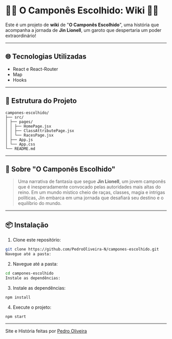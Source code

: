 # 👨‍🌾 O Camponês Escolhido: Wiki 👨‍🌾

Este é um projeto de **wiki** de "**__O__ __Camponês__ __Escolhido__**", uma história que acompanha a jornada de **__Jin__ __Lionell__**, um garoto que despertaria um poder extraordinário!

---

## 🌐 Tecnologias Utilizadas

- React e React-Router
- Map
- Hooks

---

## 📁 Estrutura do Projeto

```
campones-escolhido/
├── src/
│ ├── pages/
│ │ ├── HomePage.jsx
│ │ ├── ClassAttributePage.jsx
│ │ └── RacesPage.jsx
│ ├── App.js
│ └── App.css
└── README.md
```

---

## 🧠 Sobre "O Camponês Escolhido"

> Uma narrativa de fantasia que segue **__Jin__ __Lionell__**, um jovem camponês que é inesperadamente convocado pelas autoridades mais altas do reino. Em um mundo místico cheio de raças, classes, magia e intrigas políticas, Jin embarca em uma jornada que desafiará seu destino e o equilíbrio do mundo.

---

## 📦 Instalação

1. Clone este repositório:
```bash
git clone https://github.com/PedroOliveira-N/campones-escolhido.git
Navegue até a pasta:
```

2. Navegue até a pasta:
```bash
cd campones-escolhido
Instale as dependências:
```

3. Instale as dependências:
```bash
npm install
```

4. Execute o projeto:

```bash
npm start
```

---

Site e História feitas por [Pedro Oliveira](https://github.com/PedroOliveira-N/)

